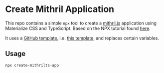 # Create Mithril Application

This repo contains a simple `npx` tool to create a [mithril.js](https://mithril.js.org) application using Materialize CSS and TypeScript. Based on the NPX tutorial found [here](https://blog.shahednasser.com/how-to-create-a-npx-tool/).

It uses a [GitHub template](https://docs.github.com/en/repositories/creating-and-managing-repositories/creating-a-repository-from-a-template), i.e. [this template](https://github.com/erikvullings/mithril-app), and replaces certain variables.

## Usage

```bash
npx create-mithrilts-app
```
